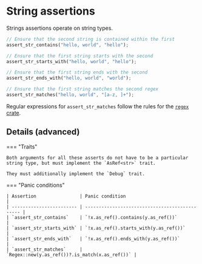 <!--
Copyright (c) 2023 Sophie Katz

This file is part of test ur code XD.

test ur code XD is free software: you can redistribute it and/or modify it under the terms of the
GNU General Public License as published by the Free Software Foundation, either version 3 of the
License, or (at your option) any later version.

test ur code XD is distributed in the hope that it will be useful, but WITHOUT ANY WARRANTY; without
even the implied warranty of MERCHANTABILITY or FITNESS FOR A PARTICULAR PURPOSE. See the GNU
General Public License for more details.

You should have received a copy of the GNU General Public License along with test ur code XD. If
not, see <https://www.gnu.org/licenses/>.
-->

# String assertions

Strings assertions operate on string types.

```rust
// Ensure that the second string is contained within the first
assert_str_contains("hello, world", "hello");

// Ensure that the first string starts with the second 
assert_str_starts_with("hello, world", "hello");

// Ensure that the first string ends with the second
assert_str_ends_with("hello, world", "world");

// Ensure that the first string matches the second regex
assert_str_matches("hello, world", "[a-z, ]+");
```

Regular expressions for `assert_str_matches` follow the rules for the [`regex` crate](https://docs.rs/regex/latest/regex/).

## Details (advanced)

=== "Traits"

    Both arguments for all these asserts do not have to be a particular string type, but must implement the `AsRef<str>` trait.

    They must additionally implement the `Debug` trait.

=== "Panic conditions"

    | Assertion                | Panic condition                                |
    | ------------------------ | ---------------------------------------------- |
    | `assert_str_contains`    | `!x.as_ref().contains(y.as_ref())`             |
    | `assert_str_starts_with` | `!x.as_ref().starts_with(y.as_ref())`          |
    | `assert_str_ends_with`   | `!x.as_ref().ends_with(y.as_ref())`            |
    | `assert_str_matches`     | `Regex::new(y.as_ref())?.is_match(x.as_ref())` |
